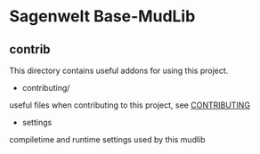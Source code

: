 # Sagenwelt Base-MudLib
## contrib

This directory contains useful addons for using this project.

+ contributing/

useful files when contributing to this project, see
[CONTRIBUTING](../CONTRIBUTING.md)

+ settings

compiletime and runtime settings used by this mudlib
